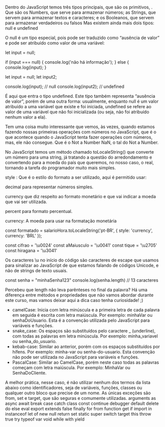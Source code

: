  Dentro do JavaScript temos três tipos principais, que são os primitivos, . Que são os Numbers, que serve para armazenar números; as Strings, que servem para armazenar textos e caracteres; e os Booleanos, que servem para armazenar verdadeiros ou falsos
 Mas existem ainda mais dois tipos: null e undefined

 O null é um tipo especial, pois pode ser traduzido como “ausência de valor” e pode ser atribuído como valor de uma variável:

let input = null;

if (input === null) {
 console.log('não há informação');
} else {
 console.log(input);
}

let input = null;
let input2;

console.log(input); // null
console.log(input2); // undefined

É aqui que entra o tipo undefined. Este tipo também representa “ausência de valor”, porém de uma outra forma: usualmente, enquanto null é um valor atribuído a uma variável que existe e foi iniciada, undefined se refere ao valor de uma variável que não foi inicializada (ou seja, não foi atribuído nenhum valor a ela).

 Tem uma coisa muito interessante que vemos, às vezes, quando estamos fazendo nossas primeiras operações com números no JavaScript, que é o que acontece quando o JavaScript tenta fazer operações com números, mas, ele não consegue. Que é o Not a Number   NaN, o tal do Not a Number.

 No JavaScript temos um método chamado toLocaleString() que converte um número para uma string, já tratando a questão do arredondamento e convertendo para a moeda do país que queremos, no nosso caso, o real, tornando a tarefa do programador muito mais simples.

 style : Que é o estilo do formato a ser utilizado, aqui é permitido usar:

decimal para representar números simples.

currency que diz respeito ao formato monetário e que vai indicar a moeda que vai ser utilizada.

percent para formato percentual.

currency: A moeda para usar na formatação monetária

const formatado = salarioHora.toLocaleString('pt-BR', { style: 'currency', currency: 'BRL' });



const cifrao = '\u0024'
const aMaiusculo = '\u0041'
const tique = '\u2705'
const hiragana = '\u3041'

Os caracteres \u no início do código são caracteres de escape que usamos para sinalizar ao JavaScript de que estamos falando de códigos Unicode, e não de strings de texto usuais.



const senha = "minhaSenha123"
console.log(senha.length) // 13 caracteres

Percebeu que length não leva parênteses no final da palavra? Há uma diferença entre métodos e propriedades que não vamos abordar durante este curso, mas vamos deixar aqui a dica caso tenha curiosidade! ;)


- camelCase: Inicia com letra minúscula e a primeira letra de cada palavra em seguida é escrita com letra maiúscula. Por exemplo: minhaVar ou senhaDoUsuario. Esta é a convenção utilizada pelo JavaScript para variáveis e funções.
- snake_case: Os espaços são substituídos pelo caractere _ (underline), com todas as palavras em letra minúscula. Por exemplo: minha_variavel ou senha_do_usuario.
- kebab-case: Similar ao anterior, porém com os espaços substituídos por hífens. Por exemplo: minha-var ou senha-do-usuario. Esta convenção não pode ser utilizada no JavaScript para variáveis e funções.
- PascalCase: Similar ao CamelCase, porém neste caso todas as palavras começam com letra maiúscula. Por exemplo: MinhaVar ou SenhaDoCliente.


A melhor prática, nesse caso, é não utilizar nenhum dos termos da lista abaixo como identificadores, seja de variáveis, funções, classes ou qualquer outro bloco que precise de um nome. As únicas exceções são from, set e target, que são seguras e comumente utilizadas.
arguments
as
async
await
break
case
catch
class
const
continue
debugger
default
delete
do
else
eval
export
extends
false
finally
for
from
function
get
if
import
in
instanceof
let
of
new
null
return
set
static
super
switch
target
this
throw
true
try
typeof
var
void
while
with
yield